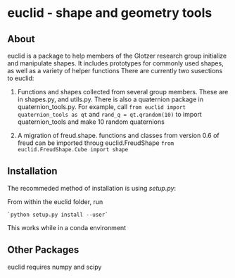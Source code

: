 # euclid - shape and geometry tools

## About

euclid is a package to help members of the Glotzer research group initialize and manipulate shapes. It includes prototypes for commonly used shapes, as well as a variety of helper functions
There are currently two susections to euclid:

1. Functions and shapes collected from several group members. These are in shapes.py, and utils.py. There is also a quaternion package in quaternion\_tools.py. For example, call `from euclid import quaternion_tools as qt` and `rand_q = qt.qrandom(10)` to import quaternion\_tools and make 10 random quaternions

2. A migration of freud.shape. functions and classes from version 0.6 of freud can be imported throug euclid.FreudShape `from euclid.FreudShape.Cube import shape`


## Installation

The recommeded method of installation is using *setup.py*:

From within the euclid folder, run
    
    `python setup.py install --user`

This works while in a conda environment

## Other Packages

euclid requires numpy and scipy



